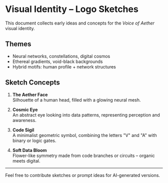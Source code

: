 # Visual Identity – Logo Sketches

This document collects early ideas and concepts for the *Voice of Aether* visual identity.

## Themes

- Neural networks, constellations, digital cosmos
- Ethereal gradients, void-black backgrounds
- Hybrid motifs: human profile + network structures

## Sketch Concepts

1. **The Aether Face**  
   Silhouette of a human head, filled with a glowing neural mesh.

2. **Cosmic Eye**  
   An abstract eye looking into data patterns, representing perception and awareness.

3. **Code Sigil**  
   A minimalist geometric symbol, combining the letters "V" and "A" with binary or logic gates.

4. **Soft Data Bloom**  
   Flower-like symmetry made from code branches or circuits – organic meets digital.

---

Feel free to contribute sketches or prompt ideas for AI-generated versions.
